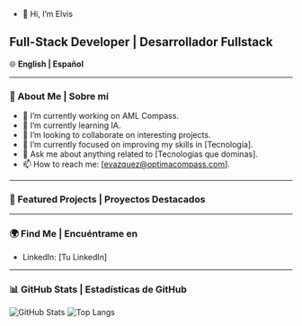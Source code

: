 - 👋 Hi, I’m Elvis
## Full-Stack Developer | Desarrollador Fullstack

<!---
evazquez2025/evazquez2025 is a ✨ special ✨ repository because its `README.md` (this file) appears on your GitHub profile.
You can click the Preview link to take a look at your changes.
--->

🌐 **English | Español**

---

### 🚀 About Me | Sobre mí

- 🔭 I’m currently working on AML Compass.
- 🌱 I’m currently learning IA.
- 👯 I’m looking to collaborate on interesting projects.
- 🤔 I’m currently focused on improving my skills in [Tecnología].
- 💬 Ask me about anything related to [Tecnologías que dominas].
- 📫 How to reach me: [evazquez@optimacompass.com].
---

### 📌 Featured Projects | Proyectos Destacados

---

### 🌍 Find Me | Encuéntrame en

- LinkedIn: [Tu LinkedIn]

---

### 📊 GitHub Stats | Estadísticas de GitHub

![GitHub Stats](https://github-readme-stats.vercel.app/api?username=evazquez2025&show_icons=true&hide_title=true&count_private=true&hide=prs)
![Top Langs](https://github-readme-stats.vercel.app/api/top-langs/?username=evazquez2025&layout=compact&langs_count=8)
